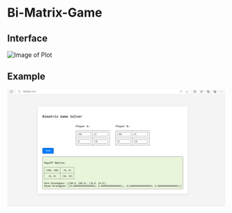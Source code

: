 # Bi-Matrix-Game

## Interface
![Image of Plot](Interface.png)


## Example 
![Image of Plot](DatingGame.png)
